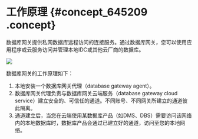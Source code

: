 # 工作原理 {#concept_645209 .concept}

数据库网关提供私网数据库远程访问的连接服务。通过数据库网关，您可以使用应用程序或云服务访问并管理本地IDC或其他云厂商的数据库。

![](http://static-aliyun-doc.oss-cn-hangzhou.aliyuncs.com/assets/img/519147/156879635649228_zh-CN.png)

数据库网关的工作原理如下：

1.  本地安装一个数据库网关代理（database gateway agent）。
2.  数据库网关代理负责与数据库网关云端服务（database gateway cloud service）建立安全的、可信任的通道。不同账号、不同网关所建立的通道彼此隔离。
3.  通道建立后，当您在云端使用某数据库产品（如DMS、DBS）需要访问该网络内的本地数据库时，数据库产品会通过已建立好的通道，访问至您的本地网络。

